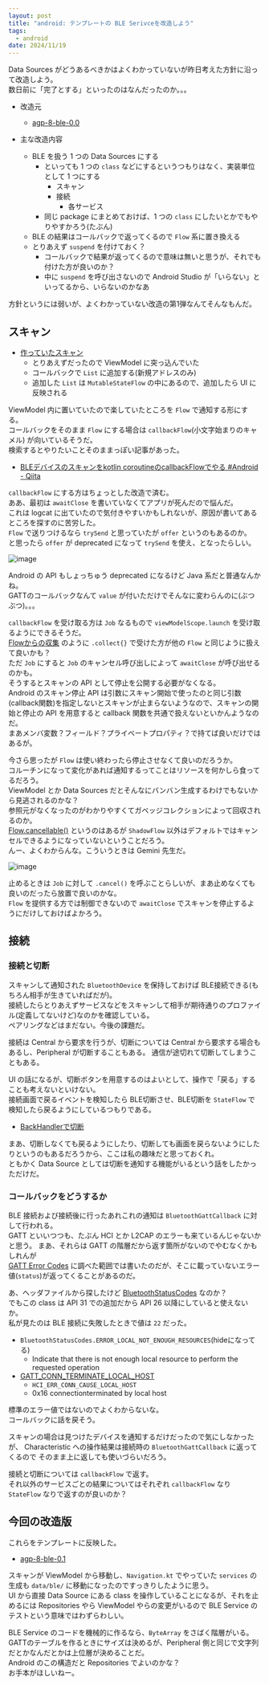 ```yaml
---
layout: post
title: "android: テンプレートの BLE Serivceを改造しよう"
tags:
  - android
date: 2024/11/19
---
```


Data Sources がどうあるべきかはよくわかっていないが昨日考えた方針に沿って改造しよう。  
数日前に「完了とする」といったのはなんだったのか。。。

* 改造元
  * [agp-8-ble-0.0](https://github.com/hirokuma/hk-architecture-templates/tree/agp-8-ble-0.0)

* 主な改造内容
  * BLE を扱う 1 つの Data Sources にする
    * といっても 1 つの `class` などにするというつもりはなく、実装単位として 1 つにする
      * スキャン
      * 接続
        * 各サービス
    * 同じ package にまとめておけば、1 つの `class` にしたいとかでもやりやすかろう(たぶん)
  * BLE の結果はコールバックで返ってくるので `Flow` 系に置き換える
  * とりあえず `suspend` を付けておく？
    * コールバックで結果が返ってくるので意味は無いと思うが、それでも付けた方が良いのか？
    * 中に `suspend` を呼び出さないので Android Studio が「いらない」といってるから、いらないのかなあ

方針というには弱いが、よくわかっていない改造の第1弾なんてそんなもんだ。

## スキャン

* [作っていたスキャン](https://github.com/hirokuma/hk-architecture-templates/blob/agp-8-ble-0.0/app/src/main/java/android/template/ui/screens/BleViewModel.kt#L75-L132)
  * とりあえずだったので ViewModel に突っ込んでいた
  * コールバックで `List` に追加する(新規アドレスのみ)
  * 追加した `List` は `MutableStateFlow` の中にあるので、追加したら UI に反映される

ViewModel 内に置いていたので楽していたところを `Flow` で通知する形にする。  
コールバックをそのまま `Flow` にする場合は `callbackFlow`(小文字始まりのキャメル) が向いているそうだ。  
検索するとやりたいことそのままっぽい記事があった。

* [BLEデバイスのスキャンをkotlin coroutineのcallbackFlowでやる #Android - Qiita](https://qiita.com/cnaos/items/c5e40ea7d1ec85a03791)

`callbackFlow` にする方はちょっとした改造で済む。  
ああ、最初は `awaitClose` を書いていなくてアプリが死んだので悩んだ。  
これは logcat に出ていたので気付きやすいかもしれないが、原因が書いてあるところを探すのに苦労した。  
`Flow` で送りつけるなら `trySend` と思っていたが `offer` というのもあるのか。  
と思ったら `offer` が deprecated になって `trySend` を使え、となったらしい。

![image](20241119a-1.png)

Android の API もしょっちゅう deprecated になるけど Java 系だと普通なんかね。  
GATTのコールバックなんて `value` が付いただけでそんなに変わらんのに(ぶつぶつ)。。。

`callbackFlow` を受け取る方は `Job` なるもので `viewModelScope.launch` を受け取るようにできるそうだ。  
[Flowからの収集](https://developer.android.com/kotlin/flow?hl=ja#collect) のように `.collect{}` で受けた方が他の `Flow` と同じように扱えて良いかも？  
ただ `Job` にすると `Job` のキャンセル呼び出しによって `awaitClose` が呼び出せるのかも。  
そうするとスキャンの API として停止を公開する必要がなくなる。  
Android のスキャン停止 API は引数にスキャン開始で使ったのと同じ引数(callback関数)を指定しないとスキャンが止まらないようなので、スキャンの開始と停止の API を用意すると callback 関数を共通で扱えないといかんようなのだ。  
まあメンバ変数？フィールド？プライベートプロパティ？で持てば良いだけではあるが。

今さら思ったが `Flow` は使い終わったら停止させなくて良いのだろうか。  
コルーチンになって変化があれば通知するってことはリソースを何かしら食ってるだろう。  
ViewModel とか Data Sources だとそんなにバンバン生成するわけでもないから見逃されるのかな？  
参照元がなくなったのがわかりやすくてガベッジコレクションによって回収されるのか。  
[Flow<T>.cancellable()](https://kotlinlang.org/api/kotlinx.coroutines/kotlinx-coroutines-core/kotlinx.coroutines.flow/cancellable.html) というのはあるが `ShadowFlow` 以外はデフォルトではキャンセルできるようになっていないということだろう。  
んー、よくわからんな。こういうときは Gemini 先生だ。

![image](20241119a-2.png)

止めるときは `Job` に対して `.cancel()` を呼ぶことらしいが、まあ止めなくても良いのだったら放置で良いのかな。  
`Flow` を提供する方では制御できないので `awaitClose` でスキャンを停止するようにだけしておけばよかろう。

## 接続

### 接続と切断

スキャンして通知された `BluetoothDevice` を保持しておけば BLE接続できる(もちろん相手が生きていればだが)。  
接続したらとりあえずサービスなどをスキャンして相手が期待通りのプロファイル(定義してないけど)なのかを確認している。  
ペアリングなどはまだない。今後の課題だ。

接続は Central から要求を行うが、切断については Central から要求する場合もあるし、Peripheral が切断することもある。
通信が途切れて切断してしまうこともある。  

UI の話になるが、切断ボタンを用意するのはよいとして、操作で「戻る」することも考えないといけない。  
接続画面で戻るイベントを検知したら BLE切断させ、BLE切断を `StateFlow` で検知したら戻るようにしているつもりである。

* [BackHandlerで切断](https://github.com/hirokuma/hk-architecture-templates/blob/agp-8-ble-0.0/app/src/main/java/android/template/ui/screens/ConnectedScreen.kt#L86-L88)

まあ、切断しなくても戻るようにしたり、切断しても画面を戻らないようにしたりというのもあるだろうから、ここは私の趣味だと思っておくれ。  
ともかく Data Source としては切断を通知する機能がいるという話をしたかっただけだ。

### コールバックをどうするか

BLE 接続および接続後に行ったあれこれの通知は `BluetoothGattCallback` に対して行われる。  
GATT といいつつも、たぶん HCI とか L2CAP のエラーも来ているんじゃないかと思う。
まあ、それらは GATT の階層だから返す箇所がないのでやむなくかもしれんが  
[GATT Error Codes](https://blog.hirokuma.work/nrf/gatt_error_codes.html) に調べた範囲では書いたのだが、そこに載っていないエラー値(`status`)が返ってくることがあるのだ。

あ、ヘッダファイルから探したけど [BluetoothStatusCodes](https://developer.android.com/reference/android/bluetooth/BluetoothStatusCodes) なのか？  
でもこの class は API 31 での追加だから API 26 以降にしていると使えないか。  
私が見たのは BLE 接続に失敗したときで値は `22` だった。  

* `BluetoothStatusCodes.ERROR_LOCAL_NOT_ENOUGH_RESOURCES`(hideになってる)
  * Indicate that there is not enough local resource to perform the requested operation
* [GATT_CONN_TERMINATE_LOCAL_HOST](https://android.googlesource.com/platform/external/bluetooth/bluedroid/+/master/stack/include/gatt_api.h#110)
  * `HCI_ERR_CONN_CAUSE_LOCAL_HOST`
  * 0x16 connectionterminated by local host

標準のエラー値ではないのでよくわからないな。  
コールバックに話を戻そう。

スキャンの場合は見つけたデバイスを通知するだけだったので気にしなかったが、
Characteristic への操作結果は接続時の `BluetoothGattCallback` に返ってくるので
そのまま上に返しても使いづらいだろう。

接続と切断については `callbackFlow` で返す。  
それ以外のサービスごとの結果についてはそれぞれ `callbackFlow` なり `StateFlow` なりで返すのが良いのか？

## 今回の改造版

これらをテンプレートに反映した。

* [agp-8-ble-0.1](https://github.com/hirokuma/hk-architecture-templates/tree/agp-8-ble-0.1)

スキャンが ViewModel から移動し、`Navigation.kt` でやっていた `services` の生成も `data/ble/` に移動になったのですっきりしたように思う。  
UI から直接 Data Source にある class を操作していることになるが、それを止めるには Repositories やら ViewModel やらの変更がいるので BLE Service のテストという意味ではわずらわしい。

BLE Service のコードを機械的に作るなら、`ByteArray` をさばく階層がいる。  
GATTのテーブルを作るときにサイズは決めるが、Peripheral 側と同じで文字列だとかなんだとかは上位層が決めることだ。  
Android のこの構造だと Repositories でよいのかな？  
お手本がほしいねー。
